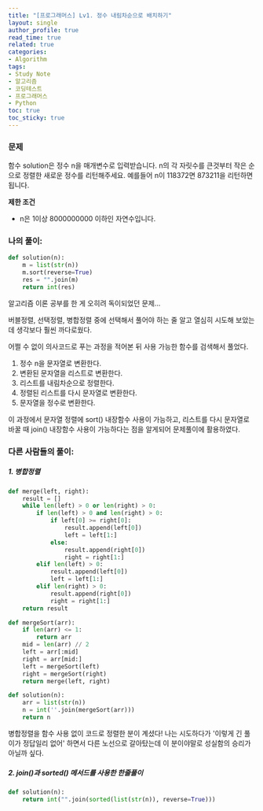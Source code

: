 ```yaml
---
title: "[프로그래머스] Lv1. 정수 내림차순으로 배치하기"
layout: single
author_profile: true
read_time: true
related: true
categories:
- Algorithm
tags:
- Study Note
- 알고리즘
- 코딩테스트
- 프로그래머스
- Python
toc: true
toc_sticky: true
---
```


### **문제**

함수 solution은 정수 n을 매개변수로 입력받습니다. n의 각 자릿수를 큰것부터 작은 순으로 정렬한 새로운 정수를 리턴해주세요. 예를들어 n이 118372면 873211을 리턴하면 됩니다.

**제한 조건**

- n은 1이상 8000000000 이하인 자연수입니다.

### **나의 풀이:**

```python
def solution(n):
    m = list(str(n))
    m.sort(reverse=True)
    res = "".join(m)            
    return int(res)
```

알고리즘 이론 공부를 한 게 오히려 독이되었던 문제...

버블정렬, 선택정렬, 병합정렬 중에 선택해서 풀어야 하는 줄 알고 열심히 시도해 보았는데 생각보다 훨씬 까다로웠다.

어쩔 수 없이 의사코드로 푸는 과정을 적어본 뒤 사용 가능한 함수를 검색해서 풀었다.

1. 정수 n을 문자열로 변환한다.
2. 변환된 문자열을 리스트로 변환한다.
3. 리스트를 내림차순으로 정렬한다.
4. 정렬된 리스트를 다시 문자열로 변환한다.
5. 문자열을 정수로 변환한다.

이 과정에서 문자열 정렬에 sort() 내장함수 사용이 가능하고, 리스트를 다시 문자열로 바꿀 때 join() 내장함수 사용이 가능하다는 점을 알게되어 문제풀이에 활용하였다.

### 다른 사람들의 풀이:

##### 1. 병합정렬

```python
def merge(left, right):
    result = []
    while len(left) > 0 or len(right) > 0:
        if len(left) > 0 and len(right) > 0:
            if left[0] >= right[0]:
                result.append(left[0])
                left = left[1:]
            else:
                result.append(right[0])
                right = right[1:]
        elif len(left) > 0:
            result.append(left[0])
            left = left[1:]
        elif len(right) > 0:
            result.append(right[0])
            right = right[1:]
    return result

def mergeSort(arr):
    if len(arr) <= 1:
        return arr
    mid = len(arr) // 2
    left = arr[:mid]
    right = arr[mid:]
    left = mergeSort(left)
    right = mergeSort(right)
    return merge(left, right)

def solution(n):
    arr = list(str(n))
    n = int(''.join(mergeSort(arr)))
    return n
```

병합정렬을 함수 사용 없이 코드로 정렬한 분이 계셨다! 나는 시도하다가 '이렇게 긴 풀이가 정답일리 없어' 하면서 다른 노선으로 갈아탔는데 이 분이야말로 성실함의 승리가 아닐까 싶다.

##### 2. join()과 sorted() 메서드를 사용한 한줄풀이

```python
def solution(n):
    return int("".join(sorted(list(str(n)), reverse=True)))
```
